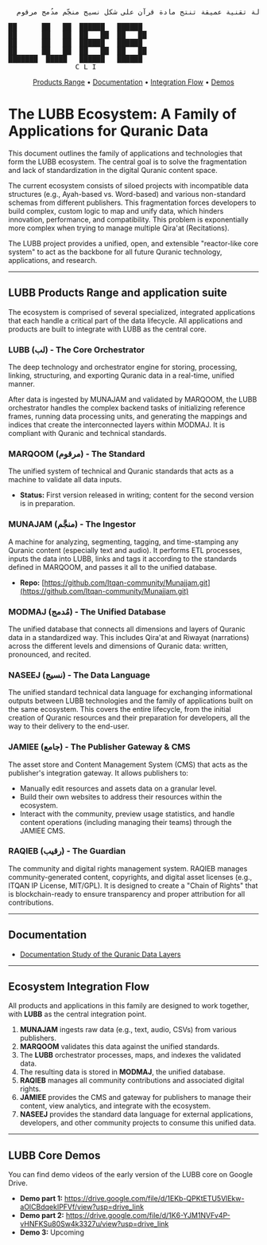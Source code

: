 <pre>
  لب: آلة تقنية عميقة تنتج مادة قرآن على شكل نسيج منجّم مدُمج مرقوم
</pre>

<pre>
██      ██   ██  ██████   ██████
██      ██   ██  ██   ██  ██   ██
██      ██   ██  ██████   ██████
██      ██   ██  ██   ██  ██   ██
███████  █████   ██████   ██████
                C L I
</pre>

<p align="center">
  <a href="#lubb-products-range-and-application-suite">Products Range</a> •
  <a href="#documentation">Documentation</a> •
  <a href="#ecosystem-integration-flow">Integration Flow</a> •
  <a href="#lubb-core-demos">Demos</a>
</p>

# The LUBB Ecosystem: A Family of Applications for Quranic Data

This document outlines the family of applications and technologies that form the LUBB ecosystem. The central goal is to solve the fragmentation and lack of standardization in the digital Quranic content space.

The current ecosystem consists of siloed projects with incompatible data structures (e.g., Ayah-based vs. Word-based) and various non-standard schemas from different publishers. This fragmentation forces developers to build complex, custom logic to map and unify data, which hinders innovation, performance, and compatibility. This problem is exponentially more complex when trying to manage multiple Qira'at (Recitations).

The LUBB project provides a unified, open, and extensible "reactor-like core system" to act as the backbone for all future Quranic technology, applications, and research.

---

## LUBB Products Range and application suite

The ecosystem is comprised of several specialized, integrated applications that each handle a critical part of the data lifecycle. All applications and products are built to integrate with LUBB as the central core.

### LUBB (لب) - The Core Orchestrator

The deep technology and orchestrator engine for storing, processing, linking, structuring, and exporting Quranic data in a real-time, unified manner.

After data is ingested by MUNAJAM and validated by MARQOOM, the LUBB orchestrator handles the complex backend tasks of initializing reference frames, running data processing units, and generating the mappings and indices that create the interconnected layers within MODMAJ. It is compliant with Quranic and technical standards.

### MARQOOM (مرقوم) - The Standard

The unified system of technical and Quranic standards that acts as a machine to validate all data inputs.
* **Status:** First version released in writing; content for the second version is in preparation.

### MUNAJAM (منجَّم) - The Ingestor

A machine for analyzing, segmenting, tagging, and time-stamping any Quranic content (especially text and audio). It performs ETL processes, inputs the data into LUBB, links and tags it according to the standards defined in MARQOOM, and passes it all to the unified database.
* **Repo:** [https://github.com/Itqan-community/Munajjam.git](https://github.com/Itqan-community/Munajjam.git)

### MODMAJ (مُدمج) - The Unified Database

The unified database that connects all dimensions and layers of Quranic data in a standardized way. This includes Qira'at and Riwayat (narrations) across the different levels and dimensions of Quranic data: written, pronounced, and recited.

### NASEEJ (نسيج) - The Data Language

The unified standard technical data language for exchanging informational outputs between LUBB technologies and the family of applications built on the same ecosystem. This covers the entire lifecycle, from the initial creation of Quranic resources and their preparation for developers, all the way to their delivery to the end-user.

### JAMIEE (جامع) - The Publisher Gateway & CMS

The asset store and Content Management System (CMS) that acts as the publisher's integration gateway. It allows publishers to:
* Manually edit resources and assets data on a granular level.
* Build their own websites to address their resources within the ecosystem.
* Interact with the community, preview usage statistics, and handle content operations (including managing their teams) through the JAMIEE CMS.

### RAQIEB (رقيب) - The Guardian

The community and digital rights management system. RAQIEB manages community-generated content, copyrights, and digital asset licenses (e.g., ITQAN IP License, MIT/GPL). It is designed to create a "Chain of Rights" that is blockchain-ready to ensure transparency and proper attribution for all contributions.

---

## Documentation

* [Documentation Study of the Quranic Data Layers](https://docs.google.com/spreadsheets/d/18TqUEgNEleLf3FL1W472qaWYQiwfmAl3zZk1XcJJa24/edit?usp=drive_link)

---

## Ecosystem Integration Flow

All products and applications in this family are designed to work together, with **LUBB** as the central integration point.

1.  **MUNAJAM** ingests raw data (e.g., text, audio, CSVs) from various publishers.
2.  **MARQOOM** validates this data against the unified standards.
3.  The **LUBB** orchestrator processes, maps, and indexes the validated data.
4.  The resulting data is stored in **MODMAJ**, the unified database.
5.  **RAQIEB** manages all community contributions and associated digital rights.
6.  **JAMIEE** provides the CMS and gateway for publishers to manage their content, view analytics, and integrate with the ecosystem.
7.  **NASEEJ** provides the standard data language for external applications, developers, and other community projects to consume this unified data.

---

## LUBB Core Demos

You can find demo videos of the early version of the LUBB core on Google Drive.

* **Demo part 1:** https://drive.google.com/file/d/1EKb-QPKtETU5VlEkw-aOlCBdqekIPFVf/view?usp=drive_link
* **Demo part 2:** https://drive.google.com/file/d/1K6-YJM1NVFv4P-vHNFKSu80Sw4k3327u/view?usp=drive_link
* **Demo 3:** Upcoming

